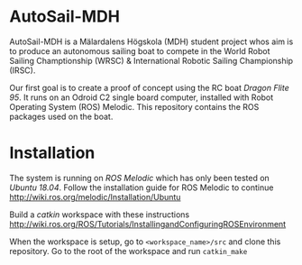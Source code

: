# AutoSail-MDH
AutoSail-MDH is a Mälardalens Högskola (MDH) student project whos aim is to produce an autonomous sailing boat to compete in the World Robot Sailing Champtionship (WRSC) & International Robotic Sailing Championship (IRSC).

Our first goal is to create a proof of concept using the RC boat _Dragon Flite 95_. It runs on an Odroid C2 single board computer, installed with Robot Operating System (ROS) Melodic. This repository contains the ROS packages used on the boat.

# Installation
The system is running on _ROS Melodic_ which has only been tested on _Ubuntu 18.04_. Follow the installation guide for ROS Melodic to continue
http://wiki.ros.org/melodic/Installation/Ubuntu

Build a _catkin_ workspace with these instructions http://wiki.ros.org/ROS/Tutorials/InstallingandConfiguringROSEnvironment

When the workspace is setup, go to `<workspace_name>/src` and clone this repository. Go to the root of the workspace and run `catkin_make`
